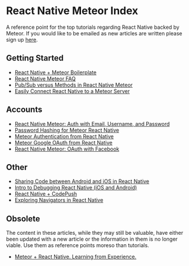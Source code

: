 # React Native Meteor Index

A reference point for the top tutorials regarding React Native backed by Meteor. If you would like to be emailed as new articles are written please sign up [here](http://eepurl.com/bQbX1r).

## Getting Started

- [React Native + Meteor Boilerplate](http://blog.differential.com/react-native-meteor-boilerplate/)
- [React Native Meteor FAQ](https://medium.com/@spencer_carli/react-native-meteor-faq-919af1db7239#.z5kjham6w)
- [Pub/Sub versus Methods in React Native Meteor](https://medium.com/@spencer_carli/pub-sub-versus-methods-in-react-native-meteor-eb9213a77633#.mc50h2wgr)
- [Easily Connect React Native to a Meteor Server](http://blog.differential.com/easily-connect-react-native-to-a-meteor-server/)

## Accounts

- [React Native Meteor: Auth with Email, Username, and Password](https://medium.com/@spencer_carli/react-native-meteor-auth-with-email-username-and-password-d2085c732276#.3belsh708)
- [Password Hashing for Meteor React Native](http://blog.differential.com/password-hashing-for-meteor-react-native/)
- [Meteor Authentication from React Native](http://blog.differential.com/meteor-authentication-from-react-native/)
- [Meteor Google OAuth from React Native](http://blog.differential.com/meteor-google-oauth-from-react-native/)
- [React Native Meteor: OAuth with Facebook](https://medium.com/@spencer_carli/react-native-meteor-oauth-with-facebook-3d1346d7cdb7#.mo4dh027o)

## Other

- [Sharing Code between Android and iOS in React Native](http://blog.differential.com/sharing-code-between-android-and-ios-in-react-native/)
- [Intro to Debugging React Native (iOS and Android)](http://blog.differential.com/intro-to-debugging-react-native-ios-and-android/)
- [React Native + CodePush](http://blog.differential.com/react-native-codepush/)
- [Exploring Navigators in React Native](https://medium.com/@spencer_carli/exploring-navigators-in-react-native-869b6ab47e0f#.gmf19she4)

## Obsolete

The content in these articles, while they may still be valuable, have either been updated with a new article or the information in them is no longer viable. Use them as reference points moreso than tutorials.

- [Meteor + React Native. Learning from Experience.](http://blog.differential.com/meteor-react-native-learning-from-experience/)

